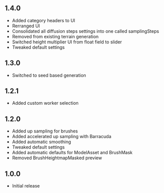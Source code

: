 ## 1.4.0
- Added category headers to UI
- Rerranged UI
- Consolidated all diffusion steps settings into one called samplingSteps
- Removed from existing terrain generation
- Switched height multiplier UI from float field to slider
- Tweaked default settings

## 1.3.0
- Switched to seed based generation

## 1.2.1
- Added custom worker selection

## 1.2.0
- Added up sampling for brushes
- Added accelerated up sampling with Barracuda
- Added automatic smoothing
- Tweaked default settings
- Added automatic defaults for ModelAsset and BrushMask
- Removed BrushHeightmapMasked preview

## 1.0.0
- Initial release